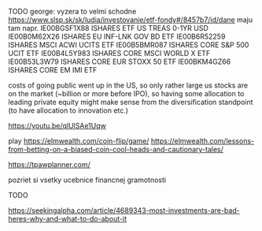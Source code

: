 TODO george: vyzera to velmi schodne
https://www.slsp.sk/sk/ludia/investovanie/etf-fondy#/8457b7/id/dane
maju tam napr.
IE00BGSF1X88	ISHARES ETF US TREAS 0-1YR USD
IE00B0M62X26	ISHARES EU INF-LNK GOV BD ETF
IE00B6R52259	ISHARES MSCI ACWI UCITS ETF
IE00B5BMR087	ISHARES CORE S&P 500 UCIT ETF
IE00B4L5Y983	ISHARES CORE MSCI WORLD X ETF
IE00B53L3W79	ISHARES CORE EUR STOXX 50 ETF
IE00BKM4GZ66	ISHARES CORE EM IMI ETF


costs of going public went up in the US, so only rather large us stocks are on the market (~billion or more before IPO), so having some allocation to leading private equity might make sense from the diversification standpoint (to have allocation to innovation etc.)


https://youtu.be/qlUlSAe1Uqw




play
https://elmwealth.com/coin-flip/game/
https://elmwealth.com/lessons-from-betting-on-a-biased-coin-cool-heads-and-cautionary-tales/


https://tpawplanner.com/



pozriet si vsetky ucebnice financnej gramotnosti

TODO








https://seekingalpha.com/article/4689343-most-investments-are-bad-heres-why-and-what-to-do-about-it

